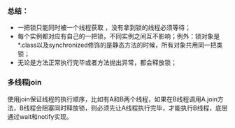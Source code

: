 ### 总结：
* 一把锁只能同时被一个线程获取 ，没有拿到锁的线程必须等待；
* 每个实例都对应有自己的一把锁，不同实例之间互不影响；例外：锁对象是*.class以及synchronized修饰的是静态方法的时候，所有对象共用同一把类锁；
* 无论是方法正常执行完毕或者方法抛出异常，都会释放锁；

### 多线程join
使用join保证线程的执行顺序，比如有A和B两个线程，如果在B线程调用A.join方法，B线程会阻塞同时释放锁，则必须先让A线程执行完毕，才能执行B线程，底层通过wait和notify实现。